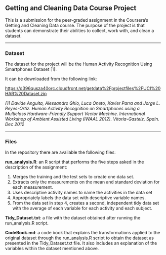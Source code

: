 ## Getting and Cleaning Data Course Project

This is a submission for the peer-graded assignment in the Coursera’s Getting and Cleaning Data course. The purpose of the project is that students can demonstrate their abilities to collect, work with, and clean a dataset.

---

### Dataset

The dataset for the project will be the Human Activity Recognition Using Smartphones Dataset [1].

It can be downloaded from the following link:

<https://d396qusza40orc.cloudfront.net/getdata%2Fprojectfiles%2FUCI%20HAR%20Dataset.zip>

*[1] Davide Anguita, Alessandro Ghio, Luca Oneto, Xavier Parra and Jorge L. Reyes-Ortiz. Human Activity Recognition on Smartphones using a Multiclass Hardware-Friendly Support Vector Machine. International Workshop of Ambient Assisted Living (IWAAL 2012). Vitoria-Gasteiz, Spain. Dec 2012*

---

### Files

In the repository there are available the following files:

**run_analysis.R**: an R script that performs the five steps asked in the description of the assignment:

1. Merges the training and the test sets to create one data set.
2. Extracts only the measurements on the mean and standard deviation for each measurement. 
3. Uses descriptive activity names to name the activities in the data set
4. Appropriately labels the data set with descriptive variable names. 
5. From the data set in step 4, creates a second, independent tidy data set with the average of each variable for each activity and each subject.

**Tidy_Dataset.txt**: a file with the dataset obtained after running the run_analysis.R script.

**CodeBook.md**: a code book that explains the transformations applied to the original dataset through the run_analysis.R script to obtain the dataset as presented in the Tidy_Dataset.txt file. It also includes an explanation of the variables within the dataset mentioned above.